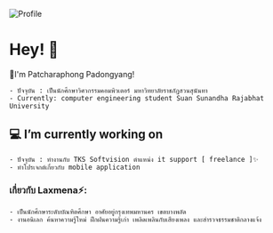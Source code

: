 ![Profile](https://user-images.githubusercontent.com/87099790/236485235-4079c3b8-4362-43e6-b710-9b1c064a7957.png)

# Hey! 👋

🌱I'm Patcharaphong Padongyang!
 
    - ปัจจุบัน : เป็นนักศึกษาวิศวกรรมคอมพิวเตอร์ มหาวิทยาลัยราชภัฏสวนสุนันทา
    - Currently: computer engineering student Suan Sunandha Rajabhat University

## 💻 I’m currently working on

    - ปัจจุบัน : ทำงานกับ TKS Softvision ตำแหน่ง it support [ freelance ]✨
    - ทำโปรเจกต์เกี่ยวกับ mobile application
  
### เกี่ยวกับ Laxmena⚡:

    - เป็นนักศึกษาระดับบัณฑิตศึกษา อาศัยอยู่กรุงเทพมหานคร เขตบางพลัด 
    - งานอนิเลก ค้นหาความรู้ใหม่ ฝึกฝนความรู้เก่า เพลิดเพลินกับเสียงเพลง และสำรวจธรรมชาติกลางแจ้ง 
    

<!--
**PATCHARAPHONG-2000/PATCHARAPHONG-2000** is a ✨ _special_ ✨ repository because its `README.md` (this file) appears on your GitHub profile.

Here are some ideas to get you started:

- 🔭 I’m currently working on ...
- 🌱 I’m currently learning ...
- 👯 I’m looking to collaborate on ...
- 🤔 I’m looking for help with ...
- 💬 Ask me about ...
- 📫 How to reach me: ...
- 😄 Pronouns: ...
- ⚡ Fun fact: ...
-->
